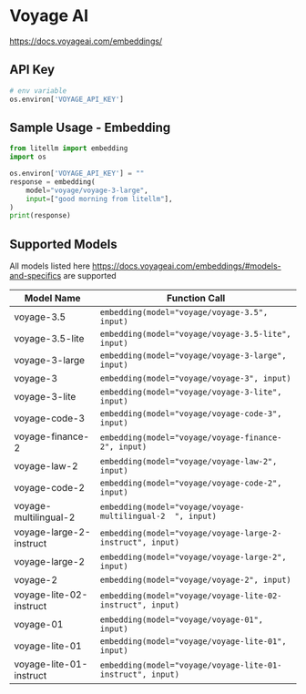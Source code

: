 # Voyage AI
https://docs.voyageai.com/embeddings/

## API Key
```python
# env variable
os.environ['VOYAGE_API_KEY']
```

## Sample Usage - Embedding
```python
from litellm import embedding
import os

os.environ['VOYAGE_API_KEY'] = ""
response = embedding(
    model="voyage/voyage-3-large",
    input=["good morning from litellm"],
)
print(response)
```

## Supported Models
All models listed here https://docs.voyageai.com/embeddings/#models-and-specifics are supported

| Model Name              | Function Call                                              |
|-------------------------|------------------------------------------------------------|
| voyage-3.5              | `embedding(model="voyage/voyage-3.5", input)`              | 
| voyage-3.5-lite         | `embedding(model="voyage/voyage-3.5-lite", input)`         | 
| voyage-3-large          | `embedding(model="voyage/voyage-3-large", input)`          | 
| voyage-3                | `embedding(model="voyage/voyage-3", input)`                | 
| voyage-3-lite           | `embedding(model="voyage/voyage-3-lite", input)`           | 
| voyage-code-3           | `embedding(model="voyage/voyage-code-3", input)`           | 
| voyage-finance-2        | `embedding(model="voyage/voyage-finance-2", input)`        | 
| voyage-law-2            | `embedding(model="voyage/voyage-law-2", input)`            | 
| voyage-code-2           | `embedding(model="voyage/voyage-code-2", input)`           | 
| voyage-multilingual-2   | `embedding(model="voyage/voyage-multilingual-2	", input)`  | 
| voyage-large-2-instruct | `embedding(model="voyage/voyage-large-2-instruct", input)` | 
| voyage-large-2          | `embedding(model="voyage/voyage-large-2", input)`          |
| voyage-2                | `embedding(model="voyage/voyage-2", input)`                | 
| voyage-lite-02-instruct | `embedding(model="voyage/voyage-lite-02-instruct", input)` | 
| voyage-01               | `embedding(model="voyage/voyage-01", input)`               | 
| voyage-lite-01          | `embedding(model="voyage/voyage-lite-01", input)`          | 
| voyage-lite-01-instruct | `embedding(model="voyage/voyage-lite-01-instruct", input)` | 
